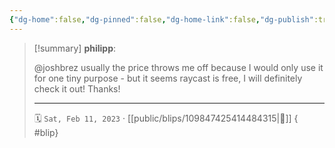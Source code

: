 ```yaml
---
{"dg-home":false,"dg-pinned":false,"dg-home-link":false,"dg-publish":true,"type":"blip","disabled rules":["yaml-title","yaml-title-alias","file-name-heading"],"title":"philipp on mastodon @ 2023-02-11","created-date":"2023-02-11T18:04:53","id":109847425414484320,"updated-date":"2025-05-02T08:50:43","dg-path":"blips/109847425414484315.md","permalink":"/blips/109847425414484315/","dgPassFrontmatter":true}
---
```


> [!summary] **philipp**:
>
> @joshbrez usually the price throws me off because I would only use it for one tiny purpose - but it seems raycast is free, I will definitely check it out! Thanks!
> - - -
>
> 🗓️ `Sat, Feb 11, 2023` · [[public/blips/109847425414484315\|🔗]]
{ #blip}

